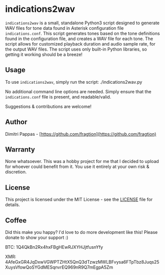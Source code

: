 # indications2wav

`indications2wav` is a small, standalone Python3 script designed to generate WAV files for tone data found in Asterisk configuration file `indications.conf`.
This script generates tones based on the tone definitions found in the configuration file, and creates a WAV file for each tone.
The script allows for customized playback duration and audio sample rate, for the output WAV files.
The script uses only built-in Python libraries, so getting it working should be a breeze!

## Usage

To use `indications2wav`, simply run the script:
./indications2wav.py

No additional command line options are needed. Simply ensure that the `indications.conf` file is present, and readable/valid.

Suggestions & contributions are welcome!

## Author

Dimitri Pappas - [https://github.com/fragtion](https://github.com/fragtion)

## Warranty

None whatsoever. This was a hobby project for me that I decided to upload for whoever could benefit from it. You use it entirely at your own risk & discretion.

## License

This project is licensed under the MIT License - see the [LICENSE](LICENSE) file for details.


## Coffee

Did this make you happy? I'd love to do more development like this! Please donate to show your support :)

BTC: 1Q4QkBn2Rx4hxFBgHEwRJXYHJjtfusnYfy

XMR: 4AfeGxGR4JqDxwVGWPTZHtX5QnQ3dTzwzMWLBFvysa6FTpTbz8Juqs25XuysVfowQoSYGdMESqnvrEQ969nR9Q7mEgpA5Zm
